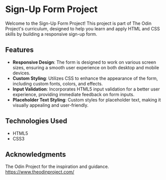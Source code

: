 # Sign-Up Form Project

Welcome to the Sign-Up Form Project! This project is part of The Odin Project's curriculum, designed to help you learn and apply HTML and CSS skills by building a responsive sign-up form.

## Features

- **Responsive Design**: The form is designed to work on various screen sizes, ensuring a smooth user experience on both desktop and mobile devices.
- **Custom Styling**: Utilizes CSS to enhance the appearance of the form, including custom fonts, colors, and effects.
- **Input Validation**: Incorporates HTML5 input validation for a better user experience, providing immediate feedback on form inputs.
- **Placeholder Text Styling**: Custom styles for placeholder text, making it visually appealing and user-friendly.

## Technologies Used

- HTML5
- CSS3

## Acknowledgments
The Odin Project for the inspiration and guidance.
https://www.theodinproject.com/
